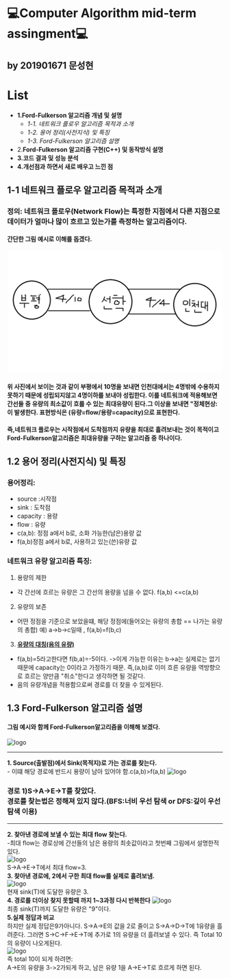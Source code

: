 💻Computer Algorithm mid-term assingment💻
===========================================
by 201901671 문성현
-----------------------
# List
- **1.Ford-Fulkerson 알고리즘 개념 및 설명**
    - *1-1. 네트워크 플로우 알고리즘 목적과 소개*
    - *1-2. 용어 정리(사전지식) 및 특징*
    - *1-3. Ford-Fulkerson 알고리즘 설명*
- 2.**Ford-Fulkerson 알고리즘 구현(C++) 및 동작방식 설명**
- **3.코드 결과 및 성능 분석**
- **4.개선점과 하면서 새로 배우고 느낀 점**

## 1-1 네트워크 플로우 알고리즘 목적과 소개
### 정의: 네트워크 플로우(Network Flow)는 특정한 지점에서 다른 지점으로 데이터가 얼마나 많이 흐르고 있는가를 측정하는 알고리즘이다.
#### 간단한 그림 예시로 이해를 돕겠다.
![Alt text](https://github.com/sunghyun0610/Computer-Algorithm/blob/main/%EB%84%A4%ED%8A%B8%EC%9B%8C%ED%81%AC%20%ED%94%8C%EB%A1%9C%EC%9A%B0.gif)
#### 위 사진에서 보이는 것과 같이 부평에서 10명을 보내면 인천대에서는 4명밖에 수용하지 못하기 때문에 성립되지않고 4명이하를 보내야 성립한다. 이를 네트워크에 적용해보면 간선들 중 유량의 최소값이 흐를 수 있는 최대유량이 된다.그 이상을 보내면 "정체현상:이 발생한다. 표현방식은 (유량=flow/용량=capacity)으로 표현한다.
#### 즉,네트워크 플로우는 시작점에서 도착점까지 유량을 최대로 흘려보내는 것이 목적이고 Ford-Fulkerson알고리즘은 최대유량을 구하는 알고리즘 중 하나이다.
## 1.2 용어 정리(사전지식) 및 특징
### 용어정리:  
- source :시작점
- sink : 도착점
- capacity : 용량
- flow : 유량
- c(a,b): 정점 a에서 b로, 소화 가능한(남은)용량 값
- f(a,b)정점 a에서 b로, 사용하고 있는(쓴)유량 값
### 네트워크 유량 알고리즘 특징:
1. 용량의 제한
- 각 간선에 흐르는 유량은 그 간선의 용량을 넘을 수 없다. f(a,b) <=c(a,b)
2. 유량의 보존
- 어떤 정점을 기준으로 보았을떄, 해당 정점에(들어오는 유량의 총합 == 나가는 유량의 총합) 예) a->b->c일때 , f(a,b)=f(b,c)
3. <u>**유량의 대칭(음의 유량)**</u>
- f(a,b)=5라고한다면 f(b,a)=-5이다. ->이게 가능한 이유는 b->a는 실제로는 없기 때문에 capacity는 0이라고 가정하기 때문. 즉,(a,b)로 이미 흐른 유량을 역방향으로 흐르는 양만큼 "취소"한다고 생각하면 될 것같다.
- 음의 유량개념을 적용함으로써 경로를 더 찾을 수 있게된다.

## 1.3 Ford-Fulkerson 알고리즘 설명
#### 그림 예시와 함께 Ford-Fulkerson알고리즘을 이해해 보겠다.
![logo](https://gseok.gitbooks.io/algorithm/content/assets/network-flow1.png)
***
**1. Source(출발점)에서 Sink(목적지)로 가는 경로를 찾는다.**
    <br>- 이떄 해당 경로에 반드시 용량이 남아 있어야 함.c(a,b)>f(a,b)
![logo](https://gseok.gitbooks.io/algorithm/content/assets/network-flow2.png)
### 경로 1)S->A->E->T를 찾았다.<br>경로를 찾는법은 정해져 있지 않다.(BFS:너비 우선 탐색 or DFS:깊이 우선 탐색 이용)
-----
**2. 찾아낸 경로에 보낼 수 있는 최대 flow 찾는다.**
    <br>-최대 flow는 경로상에 간선들의 남은 용량의 최솟값이라고 첫번째 그림에서 설명한적 있다.
    <br>![logo](https://gseok.gitbooks.io/algorithm/content/assets/network-flow3.png)
<br>S->A->E->T에서 최대 flow=3.
**<br>3. 찾아낸 경로에, 2에서 구한 최대 flow를 실제로 흘려보냄.**
<br>![logo](https://gseok.gitbooks.io/algorithm/content/assets/network-flow4.png)
<br> 현재 sink(T)에 도달한 유량은 3.
<br>**4. 경로를 더이상 찾지 못할때 까지 1~3과정 다시 반복한다**
![logo](https://gseok.gitbooks.io/algorithm/content/assets/network-flow6.png)
<br>최종 sink(T)까지 도달한 유량은 "9"이다.
<br>**5.실제 정답과 비교**
<br> 하지만 실제 정답은9가아니다. S->A->E의 값을 2로 줄이고 S->A->D->T에 1유량을 흘려준다. 그러면 S->C->F->E->T에 추가로 1의 유량을 더 흘려보낼 수 있다. 즉 Total 10의 유량이 나오게된다.
<br>![logo](https://gseok.gitbooks.io/algorithm/content/assets/network-flow7.png)
<br>즉 total 10이 되게 하려면:
<br> A->E의 유량을 3->2가되게 하고, 남은 유량 1을 A->E->T로 흐르게 하면 된다.


 